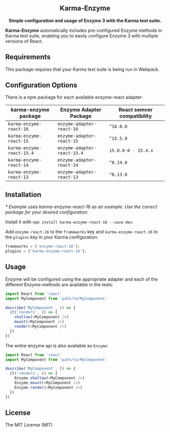 
<h2 align="center">Karma-Enzyme</h2>

<p align="center">
<strong>Simple configuration and usage of Enzyme 3 with the Karma test suite.</strong>

<br>

**Karma-Enzyme** automatically includes pre-configured Enzyme methods in Karma test suite, enabling you to easily configure Enzyme 3 with multiple versions of React.

Requirements
------
This package requires that your Karma test suite is being run in Webpack.

Configuration Options
-----

There is a npm package for each available enzyme-react adapter:

| karma-enzyme package | Enzyme Adapter Package | React semver compatibility |
| --- | --- | --- |
| `karma-enzyme-react-16` | `enzyme-adapter-react-16` | `^16.0.0` |
| `karma-enzyme-react-15` | `enzyme-adapter-react-15` | `^15.5.0` |
| `karma-enzyme-react-15.4` | `enzyme-adapter-react-15.4` | `15.0.0-0 - 15.4.x` |
| `karma-enzyme-react-14` | `enzyme-adapter-react-14` | `^0.14.0` |
| `karma-enzyme-react-13` | `enzyme-adapter-react-13` | `^0.13.0` |

Installation
-----
_* Example uses karma-enzyme-react-16 as an example. Use the correct package for your desired configuration._

Install it with `npm install karma-enzyme-react-16 --save-dev`.

Add `enzyme-react-16` to the `frameworks` key and `karma-enzyme-react-16` to the `plugins` key in your Karma configuration:

```javascript
frameworks = ['enzyme-react-16'];
plugins = ['karma-enzyme-react-16'];
```

Usage
-----
Enzyme will be configured using the appropriate adapter and each of the different Enzyme methods are available in the tests:

```javascript
import React from 'react'
import MyComponent from 'path/to/MyComponent'

describe('MyComponent', () => {
  it('renders', () => {
    shallow(<MyComponent />)
    mount(<MyComponent />)
    render(<MyComponent />)
  })
})
```

The entire enzyme api is also available as `Enzyme`:

```javascript
import React from 'react'
import MyComponent from 'path/to/MyComponent'

describe('MyComponent', () => {
  it('renders', () => {
    Enzyme.shallow(<MyComponent />)
    Enzyme.mount(<MyComponent />)
    Enzyme.render(<MyComponent />)
  })
})
```

License
-------

The MIT License (MIT)

